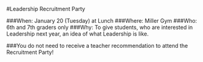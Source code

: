#Leadership Recruitment Party

###When: January 20 (Tuesday) at Lunch
###Where: Miller Gym
###Who: 6th and 7th graders only
###Why: To give students, who are interested in Leadership next year, an idea of what Leadership is like.

###You do not need to receive a teacher recommendation to attend the Recruitment Party!
